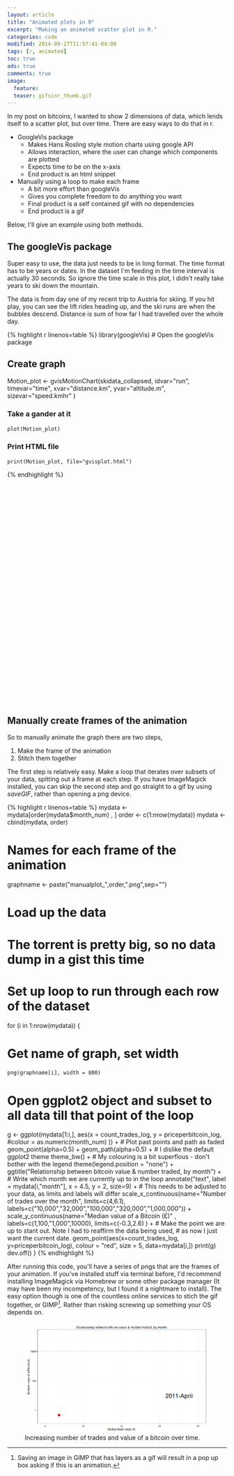 ```yaml
---
layout: article
title: "Animated plots in R"
excerpt: "Making an animated scatter plot in R."
categories: code
modified: 2014-09-27T11:57:41-04:00
tags: [r, animated]
toc: true
ads: true
comments: true
image:
  feature:
  teaser: gifsinr_thumb.gif
---
```


In my post on bitcoins, I wanted to show 2 dimensions of data, which lends itself to a scatter
 plot, but over time. There are easy ways to do that in r.

 * GoogleVis package
    * Makes Hans Rosling style motion charts using google API
    * Allows interaction, where the user can change which components are plotted
    * Expects time to be on the x-axis
    * End product is an html snippet
 * Manually using a loop to make each frame
    * A bit more effort than googleVis
    * Gives you complete freedom to do anything you want
    * Final product is a self contained gif with no dependencies
    * End product is a gif

 Below, I'll give an example using both methods.


## The googleVis package

Super easy to use, the data just needs to be in long format. The time format has to be
 years or dates. In the dataset I'm feeding in the time interval is actually 30 seconds.
 So ignore the time scale in this plot, I didn't really take years to ski down the mountain.

The data is from day one of my recent trip to Austria for skiing. If you hit play, you can
 see the lift rides heading up, and the ski runs are when the bubbles descend. Distance is
 sum of how far I had travelled over the whole day.

{% highlight r linenos=table %}
library(googleVis) # Open the googleVis package

## Create graph
Motion_plot <- gvisMotionChart(skidata_collapsed,
                               idvar="run",
                               timevar="time",
                               xvar="distance.km",
                               yvar="altitude.m",
                               sizevar="speed.kmhr"
                               )

### Take a gander at it
	plot(Motion_plot)

### Print HTML file
	print(Motion_plot, file="gvisplot.html")
{% endhighlight %}  

<html>
<head>
<title>Example motion chart with ill suited data</title>
<meta http-equiv="content-type" content="text/html;charset=utf-8" />
</head>
<body>
 <!-- MotionChart generated in R 3.0.2 by googleVis 0.4.7 package -->
<!-- Fri Apr 11 10:39:58 2014 -->


<!-- jsHeader -->
<script type="text/javascript">

// jsData
function gvisDataMotionChartID24753f6d5f93 () {
var data = new google.visualization.DataTable();
var datajson =
[
 [
 "Run 1",
0,
0.0127,
2840.6,
-8.7,
7.4
],
[
 "Run 1",
0.5,
0.0776,
2834.8,
-7.8,
11.8
],
[
 "Run 1",
1,
0.1444,
2830.5,
-5,
7.8
],
[
 "Run 1",
1.5,
0.2117,
2827.1,
-7.3,
14
],
[
 "Run 1",
2,
0.336,
2807.45,
-20.55,
24.2
],
[
 "Run 1",
2.5,
0.471,
2779.6,
-18.35,
23.8
],
[
 "Run 1",
3,
0.51975,
2768.8,
-23.1,
6.95
],
[
 "Run 1",
3.5,
0.5982,
2750.9,
-19.25,
23.65
],
[
 "Run 1",
4,
0.7838,
2726.15,
-9.8,
24.75
],
[
 "Run 1",
4.5,
0.95425,
2700.75,
-17.95,
23.35
],
[
 "Run 1",
5,
1.043,
2685.6,
-11.8,
1
],
[
 "Run 1",
6.5,
1.0615,
2682.9,
-2.1,
0.9
],
[
 "Run 2",
0,
1.0773,
2685.65,
15.85,
2.8
],
[
 "Run 2",
0.5,
1.1014,
2689.8,
17.85,
7.2
],
[
 "Run 2",
1,
1.1725,
2700.6,
13.4,
12.85
],
[
 "Run 2",
1.5,
1.2581,
2714,
23.8,
12.7
],
[
 "Run 2",
2,
1.3487,
2736.05,
28.1,
12.35
],
[
 "Run 2",
2.5,
1.43495,
2764.85,
38.4,
11.8
],
[
 "Run 2",
3,
1.51875,
2794.1,
29.7,
10.55
],
[
 "Run 2",
3.5,
1.5957,
2815.5,
25.6,
11.4
],
[
 "Run 2",
4,
1.6789,
2831.2,
13.6,
13
],
[
 "Run 2",
4.5,
1.7433,
2835.8,
3.9,
11.8
],
[
 "Run 3",
0,
1.7839,
2836.05,
-1.3,
12.45
],
[
 "Run 3",
0.5,
1.8246,
2833.8,
-8,
12.5
],
[
 "Run 4",
0,
1.8596,
2833.4,
3.9,
8.3
],
[
 "Run 4",
0.5,
1.9144,
2835,
3.35,
11.9
],
[
 "Run 4",
1,
1.966,
2836.5,
0.4,
5.2
],
[
 "Run 4",
1.5,
1.9864,
2836.5,
0.5,
2.5
],
[
 "Run 4",
2,
1.9966,
2836.7,
1.5,
3.7
],
[
 "Run 5",
0,
2.0071,
2836.8,
-2.4,
2.5
],
[
 "Run 5",
0.5,
2.0175,
2836.2,
-1,
1.7
],
[
 "Run 6",
0,
2.03425,
2836.8,
4.1,
4.6
],
[
 "Run 6",
0.5,
2.083,
2843.3,
19.3,
10.7
],
[
 "Run 6",
1,
2.16005,
2858.85,
22.15,
10
],
[
 "Run 6",
1.5,
2.2331,
2875.2,
22.5,
11.3
],
[
 "Run 6",
2,
2.30655,
2893.35,
26.25,
9.9
],
[
 "Run 6",
2.5,
2.3865,
2914.2,
25.5,
13.4
],
[
 "Run 6",
3,
2.4668,
2934.3,
23.9,
11.4
],
[
 "Run 6",
3.5,
2.54075,
2948.65,
13.2,
9.15
],
[
 "Run 6",
4,
2.60925,
2956.35,
10.05,
10.3
],
[
 "Run 6",
4.5,
2.6898,
2968.3,
17.1,
10.5
],
[
 "Run 6",
5,
2.7613,
2977.6,
12.4,
8.7
],
[
 "Run 6",
5.5,
2.8406,
2991,
19.8,
15.5
],
[
 "Run 6",
6,
2.92675,
3006.8,
12.3,
9.85
],
[
 "Run 6",
6.5,
2.9994,
3018.6,
18.5,
10.3
],
[
 "Run 6",
7,
3.07605,
3033.5,
19.85,
11.45
],
[
 "Run 6",
7.5,
3.1545,
3047.8,
19,
10.9
],
[
 "Run 6",
8,
3.23215,
3066.6,
24.65,
10.45
],
[
 "Run 6",
8.5,
3.30205,
3083.3,
21.9,
9.35
],
[
 "Run 6",
9,
3.3726,
3099.25,
28.95,
10.05
],
[
 "Run 6",
9.5,
3.4478,
3121.3,
24.3,
12
],
[
 "Run 6",
10,
3.5186,
3137.95,
22.5,
8.8
],
[
 "Run 6",
10.5,
3.5819,
3152.8,
25.2,
8.7
],
[
 "Run 6",
11,
3.64745,
3168.9,
23.1,
9.15
],
[
 "Run 6",
11.5,
3.7033,
3182.35,
28.2,
7.05
],
[
 "Run 6",
12,
3.7439,
3193.6,
26.5,
9
],
[
 "Run 7",
0,
3.7819,
3200.9,
-5.6,
13
],
[
 "Run 8",
0,
3.7971,
3198.8,
10.5,
2
],
[
 "Run 8",
1.5,
3.82875,
3206.7,
24.55,
2.25
],
[
 "Run 8",
2,
3.8491,
3211.3,
20.5,
1.95
],
[
 "Run 9",
0,
3.8653,
3214.2,
-8.9,
1.1
],
[
 "Run 9",
1,
3.91,
3208.35,
-19.5,
21.2
],
[
 "Run 9",
1.5,
4.0834,
3166.85,
-23.15,
33.8
],
[
 "Run 9",
2,
4.21995,
3136.25,
-21.05,
27.55
],
[
 "Run 9",
2.5,
4.3121,
3118.25,
-21.55,
34.6
],
[
 "Run 9",
3,
4.5403,
3066.1,
-21.8,
38.9
],
[
 "Run 9",
3.5,
4.74395,
3024.4,
-16.95,
27.3
],
[
 "Run 9",
4,
4.929,
2992.1,
-17.3,
32.5
],
[
 "Run 9",
4.5,
5.1091,
2962.5,
-15.9,
33.5
],
[
 "Run 9",
5,
5.2484,
2939.1,
-16.95,
25.8
],
[
 "Run 9",
5.5,
5.42155,
2899.05,
-25.6,
40.55
],
[
 "Run 9",
6,
5.5484,
2878.3,
-11,
19.4
],
[
 "Run 9",
6.5,
5.7057,
2857.4,
-13.8,
23.5
],
[
 "Run 9",
7,
5.8312,
2844.1,
-8.95,
21.2
],
[
 "Run 9",
7.5,
5.9216,
2837.8,
-5.3,
23.8
],
[
 "Run 9",
8,
5.9771,
2833.7,
-9.5,
1.7
],
[
 "Run 9",
8.5,
5.9881,
2832.7,
-5.5,
1.3
],
[
 "Run 10",
0,
6.0277,
2833.6,
8,
14.4
],
[
 "Run 10",
0.5,
6.10865,
2846.4,
28.1,
13.8
],
[
 "Run 10",
1,
6.2095,
2871.1,
14.9,
14
],
[
 "Run 11",
0,
6.2836,
2876.9,
-1.9,
16
],
[
 "Run 12",
0,
6.3342,
2877.1,
2.9,
16
],
[
 "Run 12",
0.5,
6.41865,
2887.3,
14.95,
13.55
],
[
 "Run 12",
1,
6.5112,
2901.4,
27.7,
14.15
],
[
 "Run 12",
1.5,
6.6137,
2933,
24.6,
14
],
[
 "Run 12",
2,
6.71595,
2953.4,
14.25,
14.2
],
[
 "Run 12",
2.5,
6.819,
2966.9,
18.7,
14.2
],
[
 "Run 12",
3,
6.9168,
2994.1,
36.85,
13.35
],
[
 "Run 12",
3.5,
7.0129,
3024.2,
27.25,
13.6
],
[
 "Run 12",
4,
7.1125,
3058.6,
40.2,
13.6
],
[
 "Run 12",
4.5,
7.20835,
3095.3,
44.3,
13.75
],
[
 "Run 12",
5,
7.30545,
3139.15,
41.7,
12.55
],
[
 "Run 12",
5.5,
7.39735,
3177.1,
40.45,
14.1
],
[
 "Run 12",
6,
7.49735,
3223.9,
38.45,
14.95
],
[
 "Run 12",
6.5,
7.5999,
3253,
21.2,
13.2
],
[
 "Run 12",
7,
7.69335,
3265.4,
27.55,
12.85
],
[
 "Run 12",
7.5,
7.78255,
3300.65,
46.5,
12.7
],
[
 "Run 12",
8,
7.87445,
3349.9,
51.2,
13.65
],
[
 "Run 12",
8.5,
7.93225,
3380.75,
38.05,
7.25
],
[
 "Run 13",
0,
7.958,
3380.05,
-12.9,
4.45
],
[
 "Run 14",
0,
7.9733,
3379.4,
4.3,
5.4
],
[
 "Run 15",
0,
7.9842,
3380.2,
-0.5,
1.3
],
[
 "Run 15",
1,
8.008,
3377.9,
-10.2,
8
],
[
 "Run 15",
1.5,
8.0642,
3371.05,
-11.85,
20.55
],
[
 "Run 16",
0,
8.1255,
3369.65,
6.3,
25.2
],
[
 "Run 17",
0,
8.20585,
3361.3,
-14.35,
38.5
],
[
 "Run 18",
0,
8.28225,
3358.6,
15.15,
15.85
],
[
 "Run 19",
0,
8.33265,
3359.9,
-16.55,
13.3
],
[
 "Run 19",
0.5,
8.4668,
3333.8,
-24.7,
30.7
],
[
 "Run 20",
0,
8.6104,
3307.5,
27.1,
18.6
],
[
 "Run 20",
0.5,
8.6603,
3329.3,
33.3,
11.6
],
[
 "Run 21",
0,
8.77435,
3281.8,
-44.15,
34.95
],
[
 "Run 21",
0.5,
8.9724,
3219.95,
-25.85,
43.25
],
[
 "Run 21",
1,
9.1485,
3194.2,
-17.2,
23.2
],
[
 "Run 21",
1.5,
9.27425,
3152.35,
-41.75,
23.85
],
[
 "Run 21",
2,
9.4153,
3095.7,
-32.4,
34.4
],
[
 "Run 21",
2.5,
9.46245,
3082.55,
-26.35,
16.85
],
[
 "Run 21",
3,
9.6794,
3030.9,
-14.05,
54.1
],
[
 "Run 21",
3.5,
9.93255,
3008.8,
-10.1,
42.75
],
[
 "Run 21",
4,
10.1018,
2984.3,
-14.4,
32.9
],
[
 "Run 21",
4.5,
10.2905,
2956.45,
-16.25,
33.45
],
[
 "Run 21",
5,
10.52245,
2914.3,
-21.7,
40.3
],
[
 "Run 21",
5.5,
10.7559,
2872.3,
-11.9,
32
],
[
 "Run 21",
6,
10.9607,
2846,
-9.1,
33.4
],
[
 "Run 21",
6.5,
11.0487,
2838.8,
-6.2,
10.8
],
[
 "Run 21",
7,
11.0923,
2837,
-5.5,
15.1
],
[
 "Run 21",
9,
11.1453,
2833.9,
-4.2,
1.5
],
[
 "Run 22",
0,
11.1876,
2835.3,
9.5,
15.6
],
[
 "Run 22",
0.5,
11.2667,
2850.9,
27.05,
14.15
],
[
 "Run 22",
1,
11.3642,
2872.7,
13.2,
14.3
],
[
 "Run 22",
1.5,
11.4653,
2876.8,
1.3,
14.7
],
[
 "Run 22",
2,
11.5743,
2889.2,
16.4,
14.2
],
[
 "Run 22",
2.5,
11.6751,
2909.6,
29.4,
14.15
],
[
 "Run 22",
3,
11.7745,
2937.6,
22.4,
13.9
],
[
 "Run 22",
3.5,
11.87465,
2956.25,
14.9,
14.1
],
[
 "Run 22",
4,
11.9738,
2970.7,
19.9,
13.8
],
[
 "Run 22",
4.5,
12.0692,
2999.85,
36.3,
12.75
],
[
 "Run 22",
5,
12.16855,
3028.4,
30.4,
13.85
],
[
 "Run 22",
5.5,
12.26255,
3063.35,
40.65,
12.7
],
[
 "Run 22",
6,
12.3618,
3102.9,
42.6,
14.4
],
[
 "Run 22",
6.5,
12.4576,
3145.1,
43.75,
12.8
],
[
 "Run 22",
7,
12.5513,
3182.4,
43,
13.2
],
[
 "Run 22",
7.5,
12.65015,
3227.85,
34.35,
13.6
],
[
 "Run 22",
8,
12.7468,
3253.4,
17.6,
13.7
],
[
 "Run 22",
8.5,
12.84315,
3269.05,
33.25,
12.8
],
[
 "Run 22",
9,
12.9342,
3306.8,
51.7,
13.1
],
[
 "Run 22",
9.5,
13.03,
3356.2,
50.6,
11.9
],
[
 "Run 22",
10,
13.0773,
3384.3,
33.9,
2.4
],
[
 "Run 23",
0,
13.0989,
3383.7,
-1.4,
2.3
],
[
 "Run 23",
1,
13.1206,
3383.8,
-1.4,
1.4
],
[
 "Run 23",
1.5,
13.1309,
3383.4,
-7.2,
2.1
],
[
 "Run 23",
2,
13.14765,
3381.4,
-14,
1.15
],
[
 "Run 23",
4,
13.1653,
3378.7,
5,
0.3
],
[
 "Run 23",
9.5,
13.1877,
3382.2,
14.2,
0.4
],
[
 "Run 23",
10,
13.2038,
3383.55,
-2.5,
2.25
],
[
 "Run 23",
11,
13.2195,
3380.9,
-22,
1
],
[
 "Run 23",
11.5,
13.23555,
3378.35,
-14.25,
4.6
],
[
 "Run 23",
12,
13.33355,
3370.1,
-10.75,
27.6
],
[
 "Run 23",
12.5,
13.4815,
3359.5,
-1.15,
30.25
],
[
 "Run 23",
13,
13.59105,
3359.95,
-6.45,
26.15
],
[
 "Run 23",
13.5,
13.73985,
3324.75,
-40.05,
30.1
],
[
 "Run 23",
14,
13.983,
3227.5,
-28.4,
39.7
],
[
 "Run 23",
14.5,
14.1325,
3190.8,
-29.3,
22.6
],
[
 "Run 23",
15,
14.28555,
3141.8,
-31.3,
34.7
],
[
 "Run 23",
15.5,
14.5853,
3052.8,
-26.3,
50.4
],
[
 "Run 23",
16,
14.92065,
2992.9,
-11.15,
61.4
],
[
 "Run 23",
16.5,
15.1247,
2963.3,
-15.6,
34.9
],
[
 "Run 23",
17,
15.27575,
2938.6,
-20.3,
29.7
],
[
 "Run 23",
17.5,
15.4481,
2895.5,
-29.7,
36.5
],
[
 "Run 23",
18,
15.71565,
2827.7,
-20.35,
42.75
],
[
 "Run 23",
18.5,
15.9342,
2787.35,
-15.7,
23.8
],
[
 "Run 23",
19,
16.1005,
2763.7,
-14.8,
29.4
],
[
 "Run 23",
19.5,
16.3125,
2734.1,
-12.7,
39.9
],
[
 "Run 23",
20,
16.59305,
2708.1,
-13.15,
32.1
],
[
 "Run 23",
20.5,
16.7308,
2689.6,
-12.9,
28.5
],
[
 "Run 23",
21,
16.7603,
2684.1,
-13.6,
0.7
],
[
 "Run 24",
0,
16.7958,
2688.6,
19.4,
17.3
],
[
 "Run 24",
0.5,
16.8852,
2705.5,
15.9,
16.7
],
[
 "Run 24",
1,
17.0039,
2718.6,
8.4,
16.7
],
[
 "Run 24",
1.5,
17.1243,
2725.2,
8.6,
15.8
],
[
 "Run 24",
2,
17.24905,
2740.1,
21.75,
16.85
],
[
 "Run 24",
2.5,
17.3653,
2767.5,
20.1,
16.2
],
[
 "Run 24",
3,
17.4812,
2786.2,
20.2,
15.8
],
[
 "Run 24",
3.5,
17.5993,
2834.4,
62.5,
14.5
],
[
 "Run 24",
4,
17.71635,
2900.55,
49.3,
15.55
],
[
 "Run 24",
4.5,
17.81735,
2937.45,
18.7,
13.2
],
[
 "Run 24",
5,
17.8697,
2945.8,
17.6,
1.6
],
[
 "Run 24",
5.5,
17.8816,
2947.6,
10.3,
2.2
],
[
 "Run 24",
6,
17.92345,
2949.45,
6.4,
18.05
],
[
 "Run 24",
6.5,
18.0244,
2962.5,
15.6,
16.5
],
[
 "Run 24",
7,
18.1346,
2979.4,
12.3,
15.7
],
[
 "Run 24",
7.5,
18.2532,
2996.7,
19.1,
17
],
[
 "Run 24",
8,
18.3784,
3021.5,
16.1,
16.1
],
[
 "Run 24",
8.5,
18.4992,
3039.95,
13.4,
16.1
],
[
 "Run 24",
9,
18.6138,
3059.7,
24.7,
16
],
[
 "Run 24",
9.5,
18.7259,
3091.5,
23.9,
16.2
],
[
 "Run 24",
10,
18.8383,
3115.7,
27.3,
16
],
[
 "Run 24",
10.5,
18.95475,
3160.05,
47.45,
17.85
],
[
 "Run 24",
11,
19.073,
3228.9,
51.2,
15.3
],
[
 "Run 24",
11.5,
19.1454,
3253.2,
21.7,
8.5
],
[
 "Run 24",
16,
19.1876,
3264.3,
29.4,
0.6
],
[
 "Run 24",
16.5,
19.2504,
3270.5,
10.3,
18.8
],
[
 "Run 25",
0,
19.3376,
3278.4,
-25.6,
13.1
],
[
 "Run 25",
0.5,
19.3852,
3260.4,
-31.7,
19.8
],
[
 "Run 25",
1,
19.5048,
3228.6,
-25.8,
27.65
],
[
 "Run 25",
1.5,
19.6747,
3194,
-16,
37
],
[
 "Run 25",
2.5,
19.8213,
3166.3,
-22.8,
40
],
[
 "Run 25",
3,
20.03255,
3131.9,
-17.9,
44.1
],
[
 "Run 25",
3.5,
20.28115,
3086.55,
-17.15,
29.7
],
[
 "Run 25",
4,
20.55865,
3051.2,
-13.25,
50
],
[
 "Run 25",
4.5,
20.833,
2997.8,
-25.3,
36.45
],
[
 "Run 25",
5,
20.9814,
2948.6,
-38.7,
27.6
],
[
 "Run 25",
5.5,
21.1053,
2921.6,
-15.4,
32.5
],
[
 "Run 25",
6,
21.2434,
2882.5,
-32.2,
38.6
],
[
 "Run 25",
6.5,
21.4784,
2806.8,
-32.3,
45.5
],
[
 "Run 25",
7,
21.6832,
2770.5,
-7.15,
36.85
],
[
 "Run 25",
7.5,
21.7677,
2767,
-6.8,
7.2
],
[
 "Run 25",
8,
21.8786,
2752.6,
-14.2,
22.3
],
[
 "Run 25",
8.5,
22.0785,
2729.2,
-8.5,
31.1
],
[
 "Run 25",
9,
22.2263,
2720.1,
-10.4,
13
],
[
 "Run 25",
9.5,
22.3605,
2701.1,
-13.3,
26.4
],
[
 "Run 25",
10,
22.4689,
2687.4,
-19.7,
5.4
],
[
 "Run 25",
11,
22.4908,
2683.1,
-1.4,
1.2
],
[
 "Run 26",
0,
22.5014,
2684.3,
14.7,
2.7
],
[
 "Run 26",
0.5,
22.5562,
2694,
16,
15.3
],
[
 "Run 26",
1,
22.6451,
2705.8,
13.1,
13.3
],
[
 "Run 26",
1.5,
22.73785,
2726.2,
25.95,
13.6
],
[
 "Run 26",
2,
22.8358,
2753.7,
34.9,
12.9
],
[
 "Run 26",
2.5,
22.9312,
2788.6,
29.8,
11.8
],
[
 "Run 26",
3,
23.0226,
2813.35,
25.05,
13.25
],
[
 "Run 26",
3.5,
23.11815,
2832.05,
12.7,
13.7
],
[
 "Run 26",
4,
23.2157,
2835.1,
-2.2,
13.7
],
[
 "Run 26",
4.5,
23.3081,
2834.2,
1.7,
11.8
],
[
 "Run 26",
5,
23.3736,
2834.45,
-2.75,
8.4
],
[
 "Run 26",
6.5,
23.4027,
2833.1,
-4.6,
0.6
],
[
 "Run 26",
7.5,
23.4263,
2832.7,
2.7,
7.5
],
[
 "Run 26",
8,
23.4988,
2840.4,
16.4,
13.5
],
[
 "Run 26",
8.5,
23.598,
2866.9,
20.7,
13.2
],
[
 "Run 26",
9,
23.6985,
2876.4,
0.4,
14
],
[
 "Run 26",
9.5,
23.79755,
2880.2,
14.5,
14.1
],
[
 "Run 26",
10,
23.8972,
2896.9,
17.5,
14.2
],
[
 "Run 26",
10.5,
24.0031,
2926.2,
25.8,
13.9
],
[
 "Run 26",
11,
24.10245,
2949.35,
17,
13.9
],
[
 "Run 26",
11.5,
24.2021,
2963,
16,
13.9
],
[
 "Run 26",
12,
24.3055,
2985.4,
33.7,
13.7
],
[
 "Run 26",
12.5,
24.4019,
3019,
30.5,
13.4
],
[
 "Run 26",
13,
24.49925,
3049.15,
41.15,
14.1
],
[
 "Run 26",
13.5,
24.5973,
3085.7,
37.4,
12.7
],
[
 "Run 26",
14,
24.6926,
3129.35,
43.65,
13
],
[
 "Run 26",
14.5,
24.78645,
3169.35,
39.65,
13.1
],
[
 "Run 26",
15,
24.8815,
3210.6,
46.9,
13.5
],
[
 "Run 26",
15.5,
24.97685,
3243.95,
25.8,
13.5
],
[
 "Run 26",
16,
25.0722,
3259.6,
17,
13
],
[
 "Run 26",
16.5,
25.17215,
3292.1,
43.15,
13.05
],
[
 "Run 26",
17,
25.25995,
3338.95,
54.75,
12.5
],
[
 "Run 26",
17.5,
25.32935,
3372.65,
56.55,
11.3
],
[
 "Run 27",
0,
25.3593,
3385.3,
-1.8,
2.6
],
[
 "Run 27",
0.5,
25.3808,
3382.9,
-11.1,
2.7
],
[
 "Run 27",
1,
25.3977,
3380.8,
-14.4,
1.1
],
[
 "Run 27",
9.5,
25.4297,
3376,
-13.65,
5.2
],
[
 "Run 27",
10,
25.5313,
3369.5,
-11.3,
28
],
[
 "Run 27",
10.5,
25.7223,
3357.4,
-9.65,
22.7
],
[
 "Run 27",
11,
25.8247,
3347.35,
-19.1,
15.8
],
[
 "Run 27",
11.5,
25.9576,
3298.1,
-43.85,
28.85
],
[
 "Run 27",
12,
26.1908,
3208.1,
-26.7,
56
],
[
 "Run 27",
12.5,
26.3891,
3177.5,
-29.4,
20.3
],
[
 "Run 27",
13,
26.5612,
3109.4,
-33.9,
37.5
],
[
 "Run 27",
13.5,
26.90655,
3028.05,
-11.6,
54.95
],
[
 "Run 27",
14,
27.1337,
3007.75,
-8.95,
40.45
],
[
 "Run 27",
14.5,
27.2567,
2993.6,
-15.2,
24.6
],
[
 "Run 27",
15,
27.46985,
2962.45,
-15.85,
36.45
],
[
 "Run 27",
15.5,
27.7149,
2916.9,
-22.2,
48.8
],
[
 "Run 27",
16,
27.8358,
2892.4,
-17.3,
2.7
],
[
 "Run 27",
16.5,
27.8996,
2880.1,
-14.4,
17
],
[
 "Run 27",
17,
27.9535,
2874.7,
-11.4,
2.7
],
[
 "Run 27",
17.5,
28.08495,
2855.3,
-13.8,
36.4
],
[
 "Run 27",
18,
28.2631,
2838,
-6.7,
31.1
],
[
 "Run 27",
19,
28.3404,
2833.8,
-7.3,
1
],
[
 "Run 27",
19.5,
28.3506,
2832.8,
-6,
1.6
],
[
 "Run 28",
0,
28.3931,
2833.6,
8.9,
16.2
],
[
 "Run 28",
0.5,
28.4735,
2847.4,
27.4,
13.5
],
[
 "Run 28",
1,
28.57335,
2871.45,
14.6,
13.35
],
[
 "Run 28",
1.5,
28.6739,
2877.4,
2.1,
15.1
],
[
 "Run 28",
2,
28.7783,
2887.55,
15.3,
13.8
],
[
 "Run 28",
2.5,
28.8799,
2905.4,
29.7,
14.1
],
[
 "Run 28",
3,
28.9837,
2936.15,
26.3,
13.8
],
[
 "Run 28",
3.5,
29.087,
2955.5,
15,
15.2
],
[
 "Run 28",
4,
29.1919,
2972.6,
19.2,
13.45
],
[
 "Run 28",
4.5,
29.2882,
3002,
34.4,
12.8
],
[
 "Run 28",
5,
29.3817,
3027.9,
28.4,
14.65
],
[
 "Run 28",
5.5,
29.47895,
3064.25,
40.55,
13.05
],
[
 "Run 28",
6,
29.5631,
3095.5,
43.8,
11.6
],
[
 "Run 28",
6.5,
29.6602,
3137.2,
43.5,
14.8
],
[
 "Run 28",
7,
29.75705,
3176.1,
36.55,
12.7
],
[
 "Run 28",
7.5,
29.849,
3217.9,
44.1,
14.6
],
[
 "Run 28",
8,
29.95695,
3249.35,
19.65,
12.15
],
[
 "Run 28",
8.5,
30.046,
3263.5,
23.3,
12.9
],
[
 "Run 28",
9,
30.1391,
3299.1,
45.6,
13
],
[
 "Run 28",
9.5,
30.2375,
3351.3,
55.6,
13.4
],
[
 "Run 28",
10,
30.2998,
3383.25,
30.15,
7.05
],
[
 "Run 29",
0,
30.318,
3384,
-9.6,
3.9
],
[
 "Run 29",
0.5,
30.34505,
3381.1,
-13.4,
2.55
],
[
 "Run 29",
2.5,
30.398,
3373.4,
-12.7,
16.5
],
[
 "Run 29",
3,
30.5478,
3362.8,
-3.1,
28.4
],
[
 "Run 29",
3.5,
30.6554,
3364.5,
7.6,
1.1
],
[
 "Run 29",
5,
30.7783,
3346.5,
-21.9,
32.9
],
[
 "Run 29",
5.5,
31.01225,
3302.15,
3.4,
36.25
],
[
 "Run 29",
6,
31.1472,
3306.15,
-31.6,
14.35
],
[
 "Run 29",
6.5,
31.3461,
3242.05,
-29.55,
48.2
],
[
 "Run 29",
7,
31.6491,
3169.3,
-30.5,
35.1
],
[
 "Run 29",
7.5,
31.9148,
3073.8,
-30.8,
45.2
],
[
 "Run 29",
8,
32.29795,
3015,
-9.05,
48.85
],
[
 "Run 29",
8.5,
32.46015,
2999.05,
-18.1,
9.3
],
[
 "Run 29",
9,
32.5805,
2980.2,
-14.4,
35.3
],
[
 "Run 29",
9.5,
32.8524,
2937.35,
-17.9,
42.1
],
[
 "Run 29",
10,
33.1699,
2871.1,
-16,
44.5
],
[
 "Run 29",
10.5,
33.38065,
2844.6,
-7.4,
31.1
],
[
 "Run 29",
11,
33.5042,
2836.8,
-5.7,
17.8
],
[
 "Run 29",
11.5,
33.5584,
2833.3,
-3.7,
3.35
],
[
 "Run 29",
12,
33.5869,
2832.5,
-0.1,
2.8
],
[
 "Run 30",
0,
33.67485,
2834.9,
6.4,
10.3
],
[
 "Run 30",
0.5,
33.75985,
2849.45,
28.1,
14.55
],
[
 "Run 30",
1,
33.8628,
2873.4,
14.5,
14.5
],
[
 "Run 30",
1.5,
33.9641,
2877.25,
0.45,
13.35
],
[
 "Run 30",
2,
34.0653,
2886.4,
16.2,
14.1
],
[
 "Run 30",
2.5,
34.1675,
2906.5,
29.7,
13.1
],
[
 "Run 30",
3,
34.26635,
2935.1,
25.5,
14.5
],
[
 "Run 30",
3.5,
34.3683,
2955.3,
15.1,
14.2
],
[
 "Run 30",
4,
34.4701,
2971.5,
21.8,
14.05
],
[
 "Run 30",
4.5,
34.56465,
2999.75,
33.35,
13.05
],
[
 "Run 30",
5,
34.6663,
3027.4,
29.7,
14.3
],
[
 "Run 30",
5.5,
34.7639,
3065.1,
39.75,
13.1
],
[
 "Run 30",
6,
34.8554,
3099.85,
43.8,
13.8
],
[
 "Run 30",
6.5,
34.94905,
3142.1,
41.4,
12.45
],
[
 "Run 30",
7,
35.0418,
3179.2,
40.2,
13.55
],
[
 "Run 30",
7.5,
35.1423,
3226,
35,
13.6
],
[
 "Run 30",
8,
35.244,
3252.9,
19.9,
13.4
],
[
 "Run 30",
8.5,
35.341,
3269.15,
33.3,
12.5
],
[
 "Run 30",
9,
35.42735,
3305.1,
49.55,
13
],
[
 "Run 30",
9.5,
35.5247,
3356.3,
52.6,
13.8
],
[
 "Run 30",
10,
35.5801,
3384.8,
3.7,
2.3
],
[
 "Run 31",
0,
35.5982,
3382.45,
-5.45,
3.65
],
[
 "Run 31",
0.5,
35.62,
3381.75,
-9.5,
2
],
[
 "Run 31",
1.5,
35.6425,
3378.35,
-17.1,
3.35
],
[
 "Run 31",
2,
35.7215,
3372,
-10.15,
27.4
],
[
 "Run 31",
2.5,
35.87185,
3360.35,
-4.55,
38.75
],
[
 "Run 31",
3,
35.9877,
3360.8,
-7.4,
26.5
],
[
 "Run 31",
3.5,
36.1158,
3335.1,
-36.2,
40.2
],
[
 "Run 31",
4,
36.3054,
3252.1,
-32.8,
38.3
],
[
 "Run 31",
4.5,
36.53945,
3186.95,
-26.15,
26.65
],
[
 "Run 31",
5,
36.7227,
3129,
-32.4,
31.8
],
[
 "Run 31",
5.5,
36.85815,
3088.9,
-26.25,
35.85
],
[
 "Run 31",
6,
37.0505,
3032.2,
-21.1,
60.1
],
[
 "Run 31",
6.5,
37.3721,
2986.3,
-13.9,
36.3
],
[
 "Run 31",
7,
37.5845,
2953.4,
-13,
32
],
[
 "Run 31",
7.5,
37.7201,
2930.2,
-18.7,
19.9
],
[
 "Run 31",
8,
37.9309,
2885.3,
-17.6,
46.6
],
[
 "Run 31",
8.5,
38.1675,
2848.7,
-19.8,
33.6
],
[
 "Run 31",
9,
38.4219,
2790.75,
-18.85,
39.45
],
[
 "Run 31",
9.5,
38.65125,
2748.2,
-18.55,
41.1
],
[
 "Run 31",
10,
38.845,
2724.8,
-10.4,
36.2
],
[
 "Run 31",
10.5,
39.04715,
2693.55,
-17.5,
33.9
],
[
 "Run 31",
11,
39.1174,
2683,
-9.2,
1
],
[
 "Run 31",
12.5,
39.1277,
2682.9,
-1.5,
1.1
],
[
 "Run 32",
0,
39.1378,
2682.7,
0.5,
2.2
],
[
 "Run 32",
0.5,
39.1941,
2691.3,
16.8,
16.7
],
[
 "Run 32",
1,
39.28155,
2703.95,
13.4,
14.3
],
[
 "Run 32",
1.5,
39.3792,
2724.3,
25.9,
13.9
],
[
 "Run 32",
2,
39.4884,
2754.6,
36.1,
14.1
],
[
 "Run 32",
2.5,
39.58565,
2790.95,
29.95,
13.5
],
[
 "Run 32",
3,
39.685,
2818,
24.3,
14.2
],
[
 "Run 32",
3.5,
39.7843,
2833.2,
7.8,
14.3
],
[
 "Run 32",
4,
39.8472,
2836.25,
1.15,
14.95
],
[
 "Run 33",
0,
39.8876,
2835.2,
-5.6,
14.9
],
[
 "Run 34",
0,
39.94575,
2833.65,
3.85,
11.75
],
[
 "Run 34",
0.5,
39.9848,
2835.4,
5.3,
3.7
],
[
 "Run 34",
2,
40.0052,
2836.5,
7.2,
0.8
],
[
 "Run 34",
2.5,
40.0208,
2837.65,
4.75,
3.65
],
[
 "Run 34",
3,
40.0377,
2838,
2.7,
4.2
],
[
 "Run 36",
0,
41.07835,
2684.75,
13.8,
4.5
],
[
 "Run 36",
0.5,
41.15555,
2698.05,
17.85,
17
],
[
 "Run 36",
1,
41.2802,
2715.1,
10.4,
18.3
],
[
 "Run 36",
1.5,
41.4072,
2722.6,
7.6,
18.5
],
[
 "Run 36",
2,
41.53895,
2736.15,
18.75,
18.75
],
[
 "Run 36",
2.5,
41.6678,
2766.2,
21,
16.4
],
[
 "Run 36",
3,
41.79565,
2787.55,
21,
18.65
],
[
 "Run 36",
3.5,
41.9272,
2845.6,
62,
16.2
],
[
 "Run 36",
4,
42.0401,
2906,
48,
16.4
],
[
 "Run 36",
4.5,
42.1463,
2940.2,
15.7,
16.8
],
[
 "Run 36",
5.5,
42.2047,
2946.5,
4.4,
5
],
[
 "Run 36",
6,
42.29365,
2955.7,
15.7,
19.35
],
[
 "Run 36",
6.5,
42.4237,
2977.5,
14.8,
17.65
],
[
 "Run 36",
7,
42.5464,
2993.7,
17.8,
18
],
[
 "Run 36",
7.5,
42.679,
3019.4,
15.3,
18.3
],
[
 "Run 36",
8,
42.80915,
3039.6,
13.65,
17.75
],
[
 "Run 36",
8.5,
42.9371,
3062.7,
27.7,
17.45
],
[
 "Run 36",
9,
43.06625,
3097.75,
21.65,
17.5
],
[
 "Run 36",
9.5,
43.1945,
3132.3,
40.45,
17.65
],
[
 "Run 36",
10,
43.3323,
3199.75,
57.95,
17.4
],
[
 "Run 36",
10.5,
43.4304,
3251.3,
30.4,
15.3
],
[
 "Run 36",
11.5,
43.4736,
3259.2,
29.4,
0.9
],
[
 "Run 36",
12.5,
43.4839,
3262.3,
25.3,
0.8
],
[
 "Run 36",
13.5,
43.5231,
3268.7,
13.75,
13
],
[
 "Run 36",
14,
43.58405,
3278.7,
22.35,
29.6
],
[
 "Run 37",
0,
43.6352,
3275.6,
-23.6,
22.9
],
[
 "Run 37",
0.5,
43.7018,
3261.5,
-5.2,
21.2
],
[
 "Run 37",
1,
43.753,
3257.7,
-36.7,
7
],
[
 "Run 37",
1.5,
43.8429,
3239.2,
-21.4,
18.7
],
[
 "Run 37",
2,
43.9877,
3206.8,
-16.1,
25.9
],
[
 "Run 37",
2.5,
44.2429,
3161.2,
-16.4,
52.6
],
[
 "Run 37",
3,
44.5839,
3114.85,
-11.6,
52.85
],
[
 "Run 37",
3.5,
44.79365,
3091.5,
-10.35,
16.5
],
[
 "Run 37",
4,
44.8825,
3079.4,
-15.2,
36.95
],
[
 "Run 37",
4.5,
45.11115,
3043.65,
-15.7,
42.95
],
[
 "Run 37",
5,
45.3898,
2999.95,
-11.9,
54.15
],
[
 "Run 37",
6,
45.5263,
2985.75,
-14.05,
26.2
],
[
 "Run 37",
6.5,
45.65785,
2965.6,
-15.25,
25.1
],
[
 "Run 37",
7,
45.84925,
2935.35,
-17.6,
30.8
],
[
 "Run 37",
7.5,
46.0622,
2871.3,
-32.4,
25.8
],
[
 "Run 37",
8,
46.175,
2840.7,
-26.1,
19.1
],
[
 "Run 37",
8.5,
46.2289,
2821.1,
-37.6,
47
],
[
 "Run 37",
9,
46.3315,
2785.7,
-31.4,
39.1
],
[
 "Run 37",
22,
46.5424,
2761.1,
-1.1,
0.8
],
[
 "Run 38",
0,
46.5955,
2771.1,
17.7,
19.4
],
[
 "Run 38",
0.5,
46.6974,
2788,
22.7,
18.8
],
[
 "Run 38",
1,
46.82205,
2842.15,
61.15,
17.95
],
[
 "Run 38",
1.5,
46.9403,
2905.2,
47.6,
16.2
],
[
 "Run 38",
2,
47.0312,
2936.8,
17.2,
14.55
],
[
 "Run 38",
2.5,
47.0711,
2943.4,
19.5,
1.6
],
[
 "Run 38",
3,
47.0963,
2946.7,
7.7,
7.5
],
[
 "Run 38",
3.5,
47.1851,
2954.8,
15.2,
19.3
],
[
 "Run 38",
4,
47.3096,
2975,
13.5,
17.8
],
[
 "Run 38",
4.5,
47.44185,
2993.55,
18.3,
18.7
],
[
 "Run 38",
5,
47.5663,
3019,
17.55,
17.8
],
[
 "Run 38",
5.5,
47.6971,
3039.4,
13.8,
17.7
],
[
 "Run 38",
6,
47.8221,
3060.3,
25.6,
17.6
],
[
 "Run 38",
6.5,
47.9454,
3094.1,
22.1,
17.9
],
[
 "Run 38",
7,
48.08085,
3128.75,
37.95,
17.3
],
[
 "Run 38",
7.5,
48.20215,
3184.7,
58.15,
17.2
],
[
 "Run 38",
8,
48.32455,
3249.75,
32.1,
17.6
],
[
 "Run 38",
9,
48.37105,
3258.6,
20.9,
1.55
],
[
 "Run 38",
10,
48.4074,
3268,
22.4,
6.8
],
[
 "Run 38",
10.5,
48.4627,
3276.2,
19.6,
12.6
],
[
 "Run 39",
0,
48.5305,
3279,
-23.5,
21.4
],
[
 "Run 39",
0.5,
48.6684,
3246,
-23.7,
26.5
],
[
 "Run 39",
1,
48.8548,
3199.6,
-19.8,
32.4
],
[
 "Run 39",
1.5,
48.99105,
3183.55,
-17.15,
16.4
],
[
 "Run 39",
2,
49.1804,
3143.55,
-18.15,
47.45
],
[
 "Run 39",
2.5,
49.4429,
3105.4,
-15.2,
46.3
],
[
 "Run 39",
3,
49.6339,
3078.65,
-15.4,
34.4
],
[
 "Run 39",
3.5,
49.85735,
3043.65,
-15.85,
44.75
],
[
 "Run 39",
4,
50.1877,
2993.9,
-11.95,
46.55
],
[
 "Run 39",
4.5,
50.39035,
2968.8,
-14.55,
29.9
],
[
 "Run 39",
5,
50.5751,
2939.4,
-19.3,
34.1
],
[
 "Run 39",
5.5,
50.8074,
2874.3,
-31,
27.8
],
[
 "Run 39",
6,
50.9281,
2841.2,
-24,
24.8
],
[
 "Run 39",
6.5,
51.01815,
2809.8,
-36.8,
31.75
],
[
 "Run 39",
7,
51.2908,
2740.3,
-17.3,
52
],
[
 "Run 39",
7.5,
51.56995,
2708.85,
-10.85,
25.2
],
[
 "Run 39",
8,
51.7022,
2692,
-14.6,
27.6
],
[
 "Run 40",
0,
51.7489,
2683.7,
6.5,
0.9
],
[
 "Run 40",
3,
51.7832,
2689.9,
18.1,
1
],
[
 "Run 40",
3.5,
51.8722,
2705.8,
16.2,
22.4
],
[
 "Run 40",
4,
52.0263,
2720.2,
7,
21.2
],
[
 "Run 40",
4.5,
52.17715,
2731.2,
9.85,
20.7
],
[
 "Run 40",
5,
52.2667,
2748.3,
24.1,
15.4
],
[
 "Run 40",
5.5,
52.3037,
2757.15,
23.75,
8.2
],
[
 "Run 40",
6,
52.3689,
2770.8,
17.4,
14.8
],
[
 "Run 40",
6.5,
52.4821,
2790.5,
24.6,
22.3
],
[
 "Run 40",
7,
52.632,
2870,
63.7,
20.1
],
[
 "Run 40",
7.5,
52.7704,
2934.8,
23.5,
18.7
],
[
 "Run 40",
8,
52.8629,
2945,
15.6,
12.4
],
[
 "Run 40",
9,
52.9687,
2951.6,
10.5,
20.95
],
[
 "Run 40",
9.5,
53.10915,
2973.4,
13.6,
20.1
],
[
 "Run 40",
10,
53.2601,
2995.4,
18.7,
21
],
[
 "Run 40",
10.5,
53.4094,
3023,
16.8,
20.4
],
[
 "Run 40",
11,
53.5521,
3044.6,
15.2,
20
],
[
 "Run 40",
11.5,
53.6969,
3079.8,
27.6,
20.5
],
[
 "Run 40",
12,
53.8558,
3119.1,
28.1,
21.8
],
[
 "Run 40",
12.5,
54.0011,
3178.7,
51,
18.6
],
[
 "Run 40",
13,
54.1255,
3248.7,
38.7,
14.1
],
[
 "Run 40",
13.5,
54.1769,
3257.8,
27.3,
1.2
],
[
 "Run 40",
15,
54.1993,
3264.8,
31.1,
1.3
],
[
 "Run 40",
15.5,
54.27075,
3276.55,
16.7,
20.3
],
[
 "Run 41",
0,
54.3462,
3288.9,
-5.8,
5.6
],
[
 "Run 41",
0.5,
54.3698,
3284.6,
-18.3,
4.5
],
[
 "Run 41",
2.5,
54.3921,
3285.9,
41.2,
0.7
],
[
 "Run 41",
3,
54.4032,
3291.4,
1.7,
0.8
],
[
 "Run 41",
5,
54.5089,
3251.35,
-28.55,
23.15
],
[
 "Run 41",
5.5,
54.6691,
3210.5,
-22.2,
27.5
],
[
 "Run 41",
6,
54.79305,
3187.05,
-21.3,
14.1
],
[
 "Run 41",
7.5,
54.8666,
3175.2,
-20.95,
19.75
],
[
 "Run 41",
8,
55.0762,
3134.6,
-15.7,
44.9
],
[
 "Run 41",
8.5,
55.3344,
3089.3,
-15.1,
37.4
],
[
 "Run 41",
9,
55.6156,
3053.4,
-13.1,
44.8
],
[
 "Run 41",
9.5,
55.82585,
3014.8,
-20.65,
27
],
[
 "Run 41",
10,
55.97175,
2980.15,
-29.35,
24.5
],
[
 "Run 41",
10.5,
56.0643,
2948.2,
-30.6,
0.9
],
[
 "Run 41",
13,
56.0918,
2940.5,
-28.5,
1
],
[
 "Run 41",
13.5,
56.1988,
2923.65,
-17.85,
25.45
],
[
 "Run 41",
14,
56.379,
2872.9,
-32.4,
47.4
],
[
 "Run 41",
15,
56.5158,
2828.7,
-31.1,
21.5
],
[
 "Run 41",
15.5,
56.7219,
2774,
-10.6,
44.7
],
[
 "Run 41",
16,
57.0476,
2745.7,
-12.4,
45.2
],
[
 "Run 41",
16.5,
57.2974,
2724.9,
-7.9,
25.1
],
[
 "Run 41",
17,
57.4655,
2704.2,
-14.7,
22.6
],
[
 "Run 41",
17.5,
57.5731,
2689.2,
-19.3,
8.7
],
[
 "Run 42",
0,
57.60675,
2685.25,
12.5,
3.75
],
[
 "Run 42",
0.5,
57.67,
2695.75,
13.45,
15.5
],
[
 "Run 42",
1,
57.7846,
2712.05,
22.85,
14.05
],
[
 "Run 42",
1.5,
57.8842,
2737.2,
29.1,
14.2
],
[
 "Run 42",
2,
57.98505,
2772.45,
37.8,
13.4
],
[
 "Run 42",
2.5,
58.0827,
2803.45,
28.3,
13.95
],
[
 "Run 42",
3,
58.17885,
2826.1,
15.9,
13.15
],
[
 "Run 42",
3.5,
58.2556,
2834.95,
3.7,
14.35
],
[
 "Run 43",
0,
58.3127,
2835.3,
-0.8,
15.2
],
[
 "Run 43",
0.5,
58.3571,
2833.05,
-7.65,
13.6
],
[
 "Run 44",
0,
58.3849,
2832.7,
4.9,
13.2
],
[
 "Run 44",
0.5,
58.4101,
2834.1,
1.9,
14.4
],
[
 "Run 45",
0,
58.45485,
2834.2,
-0.4,
10.1
],
[
 "Run 45",
0.5,
58.4899,
2834.05,
-3,
3.5
],
[
 "Run 45",
1.5,
58.5108,
2832.5,
-7.25,
1.55
],
[
 "Run 46",
0,
58.53495,
2832.2,
4.45,
3.3
],
[
 "Run 46",
0.5,
58.59865,
2839.1,
15.45,
14.2
],
[
 "Run 46",
1,
58.6948,
2864.7,
23.2,
13.6
],
[
 "Run 46",
1.5,
58.7578,
2874.8,
13.8,
13.55
],
[
 "Run 47",
0,
58.80675,
2876.55,
-1.65,
14.5
],
[
 "Run 48",
0,
58.8574,
2876.8,
4.8,
13.9
],
[
 "Run 48",
0.5,
58.9388,
2885.55,
18.1,
13.6
],
[
 "Run 48",
1,
59.0332,
2902.8,
27.1,
13.8
],
[
 "Run 48",
1.5,
59.1394,
2933.5,
25.3,
13.8
],
[
 "Run 48",
2,
59.23935,
2954.05,
14.5,
14.8
],
[
 "Run 48",
2.5,
59.337,
2967.7,
18.8,
13.1
],
[
 "Run 48",
3,
59.4351,
2994.75,
35.95,
13.5
],
[
 "Run 48",
3.5,
59.5325,
3024.85,
27.45,
12.9
],
[
 "Run 48",
4,
59.62645,
3058.9,
39.55,
14.15
],
[
 "Run 48",
4.5,
59.73055,
3096.9,
41.7,
13.75
],
[
 "Run 48",
5,
59.82235,
3138.85,
42.6,
12.9
],
[
 "Run 48",
5.5,
59.9194,
3178.1,
39.5,
13.3
],
[
 "Run 48",
6,
60.0193,
3224.75,
38.95,
13.55
],
[
 "Run 48",
6.5,
60.1107,
3249.05,
20.35,
13.15
],
[
 "Run 48",
7,
60.1985,
3262.7,
21.1,
11.1
],
[
 "Run 48",
7.5,
60.2819,
3293.5,
45.2,
11.8
],
[
 "Run 48",
8,
60.3801,
3346.2,
55.5,
18.9
],
[
 "Run 48",
8.5,
60.4525,
3382.2,
38.1,
7.7
],
[
 "Run 49",
0,
60.4711,
3383.8,
-9.4,
5.4
],
[
 "Run 49",
0.5,
60.4869,
3382,
-10.5,
1.9
],
[
 "Run 49",
1,
60.5075,
3380.2,
-9.2,
1.1
],
[
 "Run 49",
2.5,
60.5403,
3375.9,
-12.6,
6.3
],
[
 "Run 49",
3,
60.5778,
3371.2,
-12.1,
2.1
],
[
 "Run 49",
3.5,
60.5934,
3369,
-16.15,
2.3
],
[
 "Run 49",
4,
60.6089,
3366.5,
8.6,
0.3
],
[
 "Run 49",
14.5,
60.642,
3371.7,
8.3,
0.3
],
[
 "Run 49",
16,
60.70875,
3369.65,
-3.55,
24.05
],
[
 "Run 49",
16.5,
60.83965,
3360.5,
-11.2,
28.25
],
[
 "Run 49",
17,
60.95275,
3354.25,
-14,
14.6
],
[
 "Run 49",
17.5,
61.0862,
3323,
-28,
33.85
],
[
 "Run 50",
0,
61.1911,
3306.3,
11.6,
23.5
],
[
 "Run 51",
0,
61.23305,
3307,
-6.8,
21.1
],
[
 "Run 52",
0,
61.2814,
3311,
12.3,
37.9
],
[
 "Run 53",
0,
61.3889,
3294.7,
-33,
39
],
[
 "Run 53",
0.5,
61.5765,
3236.2,
-27.4,
34.5
],
[
 "Run 53",
1,
61.7728,
3198.15,
-14.1,
28.65
],
[
 "Run 53",
1.5,
61.8487,
3186.9,
-25.2,
4
],
[
 "Run 53",
2,
61.9438,
3157.6,
-32.05,
19.8
],
[
 "Run 53",
2.5,
62.1439,
3091.85,
-29.95,
41.2
],
[
 "Run 53",
3,
62.5167,
3020.6,
-9.8,
58.4
],
[
 "Run 53",
3.5,
62.7134,
3002.6,
-14.3,
9.8
],
[
 "Run 53",
4,
62.74305,
2997.7,
-18.1,
4.2
],
[
 "Run 53",
4.5,
62.8033,
2986.8,
-15.7,
33.55
],
[
 "Run 53",
5,
62.97135,
2964.4,
-15.85,
36.9
],
[
 "Run 53",
5.5,
63.26045,
2908.95,
-19.05,
40.7
],
[
 "Run 53",
6,
63.56985,
2857.25,
-12.05,
41.75
],
[
 "Run 53",
6.5,
63.765,
2838.1,
-5.1,
39.5
],
[
 "Run 53",
7,
63.8401,
2833.9,
-5.1,
1.2
],
[
 "Run 53",
8,
63.85795,
2833.25,
-1.9,
4.15
],
[
 "Run 54",
0,
63.8873,
2833.9,
7.6,
7.7
],
[
 "Run 54",
0.5,
63.9454,
2840,
15.9,
12.4
],
[
 "Run 54",
1,
64.03405,
2864.35,
23.3,
13.35
],
[
 "Run 54",
1.5,
64.13085,
2876.4,
1.4,
15.4
],
[
 "Run 54",
2,
64.2374,
2878.2,
6.9,
14.8
],
[
 "Run 54",
2.5,
64.3371,
2895.35,
17.5,
12.95
],
[
 "Run 54",
3,
64.4392,
2922.6,
28.8,
14.3
],
[
 "Run 54",
3.5,
64.5424,
2948,
19.75,
13.5
],
[
 "Run 54",
4,
64.6437,
2960.9,
12,
15.1
],
[
 "Run 54",
4.5,
64.7438,
2979.45,
35.35,
13.1
],
[
 "Run 54",
5,
64.8419,
3016.7,
29.9,
13.75
],
[
 "Run 54",
5.5,
64.9395,
3044.9,
37.3,
13.6
],
[
 "Run 54",
6,
65.03695,
3082.35,
39,
13.55
],
[
 "Run 54",
6.5,
65.13645,
3128.4,
41,
13.05
],
[
 "Run 54",
7,
65.2242,
3165.8,
38.5,
12.5
],
[
 "Run 54",
7.5,
65.3151,
3203.75,
47.45,
13.9
],
[
 "Run 54",
8,
65.4137,
3241.6,
25.6,
14.1
],
[
 "Run 54",
8.5,
65.519,
3259.3,
16.5,
13.4
],
[
 "Run 54",
9,
65.6097,
3288.65,
42.7,
12.8
],
[
 "Run 54",
9.5,
65.7017,
3335,
54.3,
13.2
],
[
 "Run 54",
10,
65.78895,
3379.4,
43.65,
11.6
],
[
 "Run 55",
0,
65.8281,
3384.7,
-16.2,
1.4
],
[
 "Run 55",
1.5,
65.8549,
3380.35,
-16.2,
1.85
],
[
 "Run 55",
2,
65.8822,
3375.5,
-15.2,
7.3
],
[
 "Run 55",
2.5,
65.9945,
3369.4,
-8.6,
25.6
],
[
 "Run 55",
3,
66.1599,
3358.8,
-5,
17.4
],
[
 "Run 55",
3.5,
66.26445,
3348.95,
-23.15,
20.5
],
[
 "Run 55",
4,
66.4108,
3294,
-43.95,
25
],
[
 "Run 55",
4.5,
66.6636,
3206.6,
-20.6,
46.8
],
[
 "Run 55",
5,
66.8354,
3178.4,
-33.2,
8.8
],
[
 "Run 55",
5.5,
66.9105,
3160.9,
-23.9,
20.2
],
[
 "Run 55",
6,
67.0825,
3111.95,
-27.75,
35.45
],
[
 "Run 55",
6.5,
67.34325,
3039.85,
-27.55,
51.15
],
[
 "Run 55",
7,
67.6445,
2989.4,
-12.4,
57.2
],
[
 "Run 55",
7.5,
67.8598,
2959.6,
-15.2,
34.2
],
[
 "Run 55",
8,
68.0826,
2920.85,
-22.9,
31.25
],
[
 "Run 55",
8.5,
68.3706,
2844.4,
-24,
54.4
],
[
 "Run 55",
9,
68.7242,
2779.9,
-15,
46.5
],
[
 "Run 55",
9.5,
69.09285,
2728.65,
-11.8,
48.85
],
[
 "Run 55",
10,
69.35215,
2705.35,
-12.85,
32.15
],
[
 "Run 55",
10.5,
69.4787,
2690.1,
-19.5,
8.3
],
[
 "Run 55",
11,
69.5164,
2681.7,
-4,
1
],
[
 "Run 56",
0,
69.5317,
2683.5,
14.5,
1.4
],
[
 "Run 56",
1,
69.5537,
2687.6,
20.4,
1.8
],
[
 "Run 56",
1.5,
69.6174,
2697.75,
13.75,
14.75
],
[
 "Run 56",
2,
69.7175,
2711.7,
21,
12.45
],
[
 "Run 56",
2.5,
69.7722,
2725.9,
16.1,
2.1
],
[
 "Run 56",
3,
69.79,
2727.6,
15.6,
5.65
],
[
 "Run 56",
3.5,
69.85105,
2743.45,
31.35,
13.5
],
[
 "Run 56",
4,
69.95475,
2781.6,
31.15,
12.5
],
[
 "Run 56",
4.5,
70.04855,
2808.25,
29.4,
15
],
[
 "Run 56",
5,
70.1485,
2829.95,
15.3,
13.9
],
[
 "Run 56",
5.5,
70.2286,
2837.1,
6.1,
13.6
],
[
 "Run 57",
0,
70.2948,
2837.3,
-10.9,
16.8
],
[
 "Run 57",
0.5,
70.3339,
2833.3,
-1.7,
14.4
],
[
 "Run 58",
0,
70.3555,
2834.5,
3.7,
9.7
],
[
 "Run 58",
0.5,
70.3932,
2836.4,
7.8,
5.8
],
[
 "Run 58",
2,
70.4175,
2838.3,
7.4,
0.6
]
];
data.addColumn('string','run');
data.addColumn('number','time');
data.addColumn('number','distance.km');
data.addColumn('number','altitude.m');
data.addColumn('number','slope.angle');
data.addColumn('number','speed.kmhr');
data.addRows(datajson);
return(data);
}

// jsDrawChart
function drawChartMotionChartID24753f6d5f93() {
var data = gvisDataMotionChartID24753f6d5f93();
var options = {};
options["width"] =    600;
options["height"] =    500;


    var chart = new google.visualization.MotionChart(
    document.getElementById('MotionChartID24753f6d5f93')
    );
    chart.draw(data,options);


}


// jsDisplayChart
(function() {
var pkgs = window.__gvisPackages = window.__gvisPackages || [];
var callbacks = window.__gvisCallbacks = window.__gvisCallbacks || [];
var chartid = "motionchart";

// Manually see if chartid is in pkgs (not all browsers support Array.indexOf)
var i, newPackage = true;
for (i = 0; newPackage && i < pkgs.length; i++) {
if (pkgs[i] === chartid)
newPackage = false;
}
if (newPackage)
  pkgs.push(chartid);

// Add the drawChart function to the global list of callbacks
callbacks.push(drawChartMotionChartID24753f6d5f93);
})();
function displayChartMotionChartID24753f6d5f93() {
  var pkgs = window.__gvisPackages = window.__gvisPackages || [];
  var callbacks = window.__gvisCallbacks = window.__gvisCallbacks || [];
  window.clearTimeout(window.__gvisLoad);
  // The timeout is set to 100 because otherwise the container div we are
  // targeting might not be part of the document yet
  window.__gvisLoad = setTimeout(function() {
  var pkgCount = pkgs.length;
  google.load("visualization", "1", { packages:pkgs, callback: function() {
  if (pkgCount != pkgs.length) {
  // Race condition where another setTimeout call snuck in after us; if
  // that call added a package, we must not shift its callback
  return;
}
while (callbacks.length > 0)
callbacks.shift()();
} });
}, 100);
}

// jsFooter
</script>

<!-- jsChart -->  
<script type="text/javascript" src="https://www.google.com/jsapi?callback=displayChartMotionChartID24753f6d5f93"></script>

<!-- divChart -->

<div id="MotionChartID24753f6d5f93"
  style="width: 800px; height: 500px;">
</div>
</body>
</html>

## Manually create frames of the animation

So to manually animate the graph there are two steps,

1. Make the frame of the animation
2. Stitch them together

The first step is relatively easy. Make a loop that iterates over subsets of your data,
 spitting out a frame at each step. If you have ImageMagick installed, you can skip the second
 step and go straight to a gif by using *saveGIF*, rather than opening a png device.

{% highlight r linenos=table %}
  mydata <- mydata[order(mydata$month_num) , ]
  order <- c(1:nrow(mydata))
  mydata <-cbind(mydata, order)

# Names for each frame of the animation
graphname <- paste("manualplot_",order,".png",sep="")

# Load up the data
# The torrent is pretty big, so no data dump in a gist this time

# Set up loop to run through each row of the dataset
for (i in 1:nrow(mydata)) {
  # Get name of graph, set width
  	png(graphname[i], width = 800)
  # Open ggplot2 object and subset to all data till that point of the loop
  g <- ggplot(mydata[1:i,],
              aes(x = count_trades_log,
                  y = priceperbitcoin_log,
                  #colour = as.numeric(month_num)
              )) +
    # Plot past points and path as faded
    geom_point(alpha=0.5) +
    geom_path(alpha=0.5) +
    # I dislike the default ggplot2 theme
    theme_bw() +
    # My colouring is a bit superflous - don't bother with the legend
    theme(legend.position = "none")  +
    ggtitle("Relationship between bitcoin value & number traded, by month") +
    # Write which month we are currently up to in the loop
    annotate("text",
             label = mydata[i,"month"],
             x = 4.5, y = 2,
             size=9) +
    # This needs to be adjusted to your data, as limits and labels will differ
    scale_x_continuous(name="Number of trades over the month",
                       limits=c(4,6.1),
                       labels=c("10,000","32,000","100,000","320,000","1,000,000")) +
    scale_y_continuous(name="Median value of a Bitcoin (£)" ,
                       labels=c(1,100,"1,000",10000),
                       limits=c(-0.3,2.6)
    ) +
    # Make the point we are up to stant out. Note I had to reaffirm the data being used,
    #	as now I just want the current date.
    geom_point(aes(x=count_trades_log,
                   y=priceperbitcoin_log),
               colour = "red", size = 5,
               data=mydata[i,])
  print(g)
  dev.off()
}
{% endhighlight %}  

After running this code, you'll have a series of pngs that are the frames of your animation. If you've
 installed stuff via terminal before, I'd recommend installing ImageMagick via Homebrew or
 some other package manager (It may have been my incompetency, but I found it a nightmare to
 install). The easy option though is one of the countless online services to stich the gif
 together, or GIMP[^1]. Rather than
 risking screwing up something your OS depends on.

<figure>
	<a href="/images/bitcoin_2a_gif.gif"><img src="/images/bitcoin_2a_gif.gif"></a>
	<figcaption>Increasing number of trades and value of a bitcoin over time.</figcaption>
</figure>

[^1]: Saving an image in GIMP that has layers as a gif will result in a pop up box asking if this is an animation.
